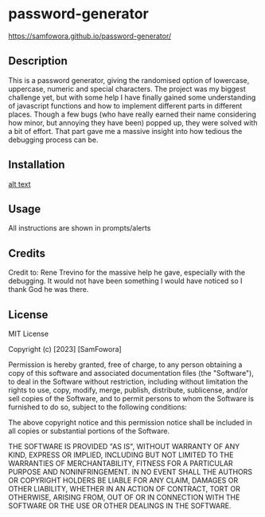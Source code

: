 # password-generator

https://samfowora.github.io/password-generator/

## Description

This is a password generator, giving the randomised option of lowercase, uppercase, numeric and special characters.
The project was my biggest challenge yet, but with some help I have finally gained some understanding of javascript functions and how to implement different parts in different places.
Though a few bugs (who have really earned their name considering how minor, but annoying they have been) popped up, they were solved with a bit of effort. That part gave me a massive insight into how tedious the debugging process can be.


## Installation

[alt text](images/pwgendeployed.png)

## Usage

All instructions are shown in prompts/alerts

## Credits

Credit to:
Rene Trevino for the massive help he gave, especially with the debugging. It would not have been something I would have noticed so I thank God he was there.

## License

MIT License

Copyright (c) [2023] [SamFowora]

Permission is hereby granted, free of charge, to any person obtaining a copy of this software and associated documentation files (the "Software"), to deal in the Software without restriction, including without limitation the rights to use, copy, modify, merge, publish, distribute, sublicense, and/or sell copies of the Software, and to permit persons to whom the Software is furnished to do so, subject to the following conditions:

The above copyright notice and this permission notice shall be included in all copies or substantial portions of the Software.

THE SOFTWARE IS PROVIDED "AS IS", WITHOUT WARRANTY OF ANY KIND, EXPRESS OR IMPLIED, INCLUDING BUT NOT LIMITED TO THE WARRANTIES OF MERCHANTABILITY, FITNESS FOR A PARTICULAR PURPOSE AND NONINFRINGEMENT. IN NO EVENT SHALL THE AUTHORS OR COPYRIGHT HOLDERS BE LIABLE FOR ANY CLAIM, DAMAGES OR OTHER LIABILITY, WHETHER IN AN ACTION OF CONTRACT, TORT OR OTHERWISE, ARISING FROM, OUT OF OR IN CONNECTION WITH THE SOFTWARE OR THE USE OR OTHER DEALINGS IN THE SOFTWARE.
